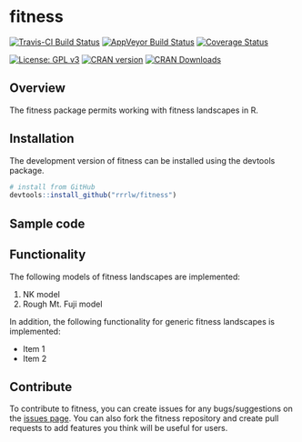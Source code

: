 # fitness

[![Travis-CI Build Status](https://travis-ci.org/rrrlw/fitness.svg?branch=master)](https://travis-ci.org/rrrlw/fitness)
[![AppVeyor Build Status](https://ci.appveyor.com/api/projects/status/github/rrrlw/fitness?branch=master&svg=true)](https://ci.appveyor.com/project/rrrlw/fitness)
[![Coverage Status](https://img.shields.io/codecov/c/github/rrrlw/fitness/master.svg)](https://codecov.io/github/rrrlw/fitness?branch=master)

[![License: GPL v3](https://img.shields.io/badge/License-GPL%20v3-blue.svg)](https://www.gnu.org/licenses/gpl-3.0)
[![CRAN version](http://www.r-pkg.org/badges/version/fitness)](https://CRAN.R-project.org/package=fitness)
[![CRAN Downloads](http://cranlogs.r-pkg.org/badges/grand-total/fitness)](https://CRAN.R-project.org/package=fitness)

## Overview

The fitness package permits working with fitness landscapes in R.

## Installation

The development version of fitness can be installed using the devtools package.

```r
# install from GitHub
devtools::install_github("rrrlw/fitness")
```

## Sample code

## Functionality

The following models of fitness landscapes are implemented:

1. NK model
1. Rough Mt. Fuji model

In addition, the following functionality for generic fitness landscapes
is implemented:

* Item 1
* Item 2

## Contribute

To contribute to fitness, you can create issues for any bugs/suggestions on the [issues page](https://github.com/rrrlw/fitness/issues). You can also fork the fitness repository and create pull requests to add features you think will be useful for users.
